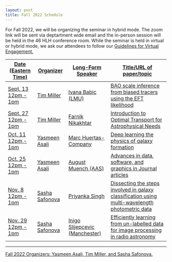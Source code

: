 ```yaml
---
layout: post
title: Fall 2022 Schedule 
---
```


For Fall 2022, we will be organizing the seminar in hybrid mode. The zoom link will be sent via deptartment wide email and the in-person session will be held in the 46 HLH conference room. While the seminar is held in virtual or hybrid mode, we ask our attendees to follow our <a href="{{ site.baseurl }}/rules">Guidelines for Virtual Engagement.


<table>
  <thead>
    <tr>
      <th>Date (Eastern Time)</th>
      <th>Organizer</th>
      <th>Long-Form Speaker</th>
      <th>Title/URL of paper/topic</th>
    </tr>
  </thead>
  <tbody>
    <tr>
      <td>Sept. 13<br>12pm - 1pm</td>
      <td>Tim Miller</td>
      <td>Ivana Babic (LMU)</td>
      <td>BAO scale inference from biased tracers using the EFT likelihood</td>
    </tr>
    <tr>
      <td>Sept. 27<br>12pm - 1pm</td>
      <td>Tim Miller</td>
      <td>Farnik Nikakhtar</td>
      <td>Introduction to Optimal Transport for Astrophysical Needs</td>
    </tr>
    <tr>
      <td>Oct. 11<br>12pm - 1pm</td>
      <td>Yasmeen Asali</td>
      <td>Marc Huertas-Company</td>
      <td>Deep learning the physics of galaxy formation</td>
    </tr>
    <tr>
      <td>Oct. 25<br>12pm - 1pm</td>
      <td>Yasmeen Asali</td>
      <td>August Muench (AAS)</td>
      <td>Advances in data, software, and graphics in Journal articles</td>
    </tr>
    <tr>
      <td>Nov. 8<br>12pm - 1pm</td>
      <td>Sasha Safonova</td>
      <td>Priyanka Singh</td>
      <td>Dissecting the steps involved in galaxy classification using multi-wavelength photometric data</td>
    </tr>
    <tr>
      <td>Nov. 29<br>12pm - 1pm</td>
      <td>Sasha Safonova</td>
      <td>Inigo Slijepcevic (Manchester)</td>
      <td>Efficiently learning from un-labelled data for image processing in radio astronomy</td>
    </tr>
  </tbody>
</table>

-----

Fall 2022 Organizers: <a href="mailto:yasmeen.asali@yale.edu">Yasmeen Asali, Tim Miller, and Sasha Safonova.

